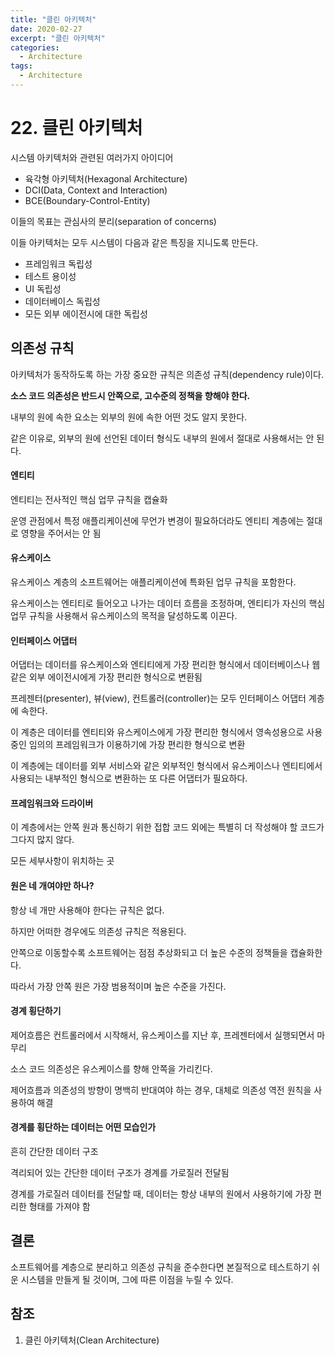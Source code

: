 ```yaml
---
title: "클린 아키텍처"
date: 2020-02-27
excerpt: "클린 아키텍처"
categories:
  - Architecture
tags:
  - Architecture
---
```


# 22. 클린 아키텍처

시스템 아키텍처와 관련된 여러가지 아이디어

- 육각형 아키텍처(Hexagonal Architecture)
- DCI(Data, Context and Interaction)
- BCE(Boundary-Control-Entity)

이들의 목표는 관심사의 분리(separation of concerns)

이들 아키텍처는 모두 시스템이 다음과 같은 특징을 지니도록 만든다.

- 프레임워크 독립성
- 테스트 용이성
- UI 독립성
- 데이터베이스 독립성
- 모든 외부 에이전시에 대한 독립성

## 의존성 규칙

아키텍처가 동작하도록 하는 가장 중요한 규칙은 의존성 규칙(dependency rule)이다.

**소스 코드 의존성은 반드시 안쪽으로, 고수준의 정책을 향해야 한다.**

내부의 원에 속한 요소는 외부의 원에 속한 어떤 것도 알지 못한다.

같은 이유로, 외부의 원에 선언된 데이터 형식도 내부의 원에서 절대로 사용해서는 안 된다.

#### 엔티티

엔티티는 전사적인 핵심 업무 규칙을 캡슐화

운영 관점에서 특정 애플리케이션에 무언가 변경이 필요하더라도 엔티티 계층에는 절대로 영향을 주어서는 안 됨

#### 유스케이스

유스케이스 계층의 소프트웨어는 애플리케이션에 특화된 업무 규칙을 포함한다.

유스케이스는 엔티티로 들어오고 나가는 데이터 흐름을 조정하며, 엔티티가 자신의 핵심 업무 규칙을 사용해서 유스케이스의 목적을 달성하도록 이끈다.

#### 인터페이스 어댑터

어댑터는 데이터를 유스케이스와 엔티티에게 가장 편리한 형식에서 데이터베이스나 웹 같은 외부 에이전시에게 가장 편리한 형식으로 변환됨

프레젠터(presenter), 뷰(view), 컨트롤러(controller)는 모두 인터페이스 어댑터 계층에 속한다.

이 계층은 데이터를 엔티티와 유스케이스에게 가장 편리한 형식에서 영속성용으로 사용 중인 임의의 프레임워크가 이용하기에 가장 편리한 형식으로 변환

이 계층에는 데이터를 외부 서비스와 같은 외부적인 형식에서 유스케이스나 엔티티에서 사용되는 내부적인 형식으로 변환하는 또 다른 어댑터가 필요하다.

#### 프레임워크와 드라이버

이 계층에서는 안쪽 원과 통신하기 위한 접합 코드 외에는 특별히 더 작성해야 할 코드가 그다지 많지 않다.

모든 세부사항이 위치하는 곳

#### 원은 네 개여야만 하나?

항상 네 개만 사용해야 한다는 규칙은 없다.

하지만 어떠한 경우에도 의존성 규칙은 적용된다.

안쪽으로 이동할수록 소프트웨어는 점점 추상화되고 더 높은 수준의 정책들을 캡슐화한다.

따라서 가장 안쪽 원은 가장 범용적이며 높은 수준을 가진다.

#### 경계 횡단하기

제어흐름은 컨트롤러에서 시작해서, 유스케이스를 지난 후, 프레젠터에서 실행되면서 마무리

소스 코드 의존성은 유스케이스를 향해 안쪽을 가리킨다.

제어흐름과 의존성의 방향이 명백히 반대여야 하는 경우, 대체로 의존성 역전 원칙을 사용하여 해결

#### 경계를 횡단하는 데이터는 어떤 모습인가

흔히 간단한 데이터 구조

격리되어 있는 간단한 데이터 구조가 경계를 가로질러 전달됨

경계를 가로질러 데이터를 전달할 때, 데이터는 항상 내부의 원에서 사용하기에 가장 편리한 형태를 가져야 함

## 결론

소프트웨어를 계층으로 분리하고 의존성 규칙을 준수한다면 본질적으로 테스트하기 쉬운 시스템을 만들게 될 것이며, 그에 따른 이점을 누릴 수 있다.

## 참조

1. 클린 아키텍처(Clean Architecture)

